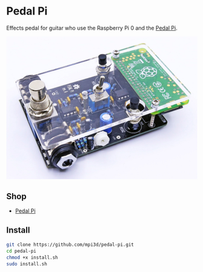 # Pedal Pi

Effects pedal for guitar who use the Raspberry Pi 0 and the [Pedal Pi](https://www.electrosmash.com/pedal-pi).

[![Pedal Pi](/pedal_pi.jpg)](https://www.electrosmash.com/pedal-pi)

## Shop

+ [Pedal Pi](https://shop.electrosmash.com/product/pedal-pi-kit/)

## Install

``` sh
git clone https://github.com/mpi3d/pedal-pi.git
cd pedal-pi
chmod +x install.sh
sudo install.sh
```
